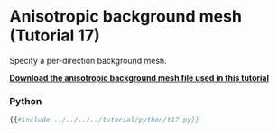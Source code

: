# Anisotropic background mesh (Tutorial 17)

Specify a per-direction background mesh.

[**Download the anisotropic background mesh file used in this tutorial**](https://gitlab.onelab.info/gmsh/gmsh/-/raw/master/tutorial/t17_bgmesh.pos?inline=false)

### Python
```python
{{#include ../../../../tutorial/python/t17.py}}
```
